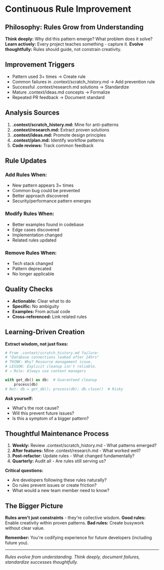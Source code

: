# Continuous Rule Improvement

## Philosophy: Rules Grow from Understanding
**Think deeply:** Why did this pattern emerge? What problem does it solve?
**Learn actively:** Every project teaches something - capture it.
**Evolve thoughtfully:** Rules should guide, not constrain creativity.

## Improvement Triggers
- Pattern used 3+ times → Create rule
- Common failures in .context/scratch_history.md → Add prevention rule
- Successful .context/research.md solutions → Standardize
- Mature .context/ideas.md concepts → Formalize
- Repeated PR feedback → Document standard

## Analysis Sources
1. **.context/scratch_history.md:** Mine for anti-patterns
2. **.context/research.md:** Extract proven solutions  
3. **.context/ideas.md:** Promote design principles
4. **.context/plan.md:** Identify workflow patterns
5. **Code reviews:** Track common feedback

## Rule Updates

### Add Rules When:
- New pattern appears 3+ times
- Common bug could be prevented
- Better approach discovered
- Security/performance pattern emerges

### Modify Rules When:
- Better examples found in codebase
- Edge cases discovered
- Implementation changed
- Related rules updated

### Remove Rules When:
- Tech stack changed
- Pattern deprecated
- No longer applicable

## Quality Checks
- **Actionable:** Clear what to do
- **Specific:** No ambiguity
- **Examples:** From actual code
- **Cross-referenced:** Link related rules

## Learning-Driven Creation
**Extract wisdom, not just fixes:**
```python
# From .context/scratch_history.md failure:
# "Database connections leaked after 24hrs"
# THINK: Why? Resource management issue.
# LESSON: Explicit cleanup isn't reliable.
# → Rule: Always use context managers

with get_db() as db:  # Guaranteed cleanup
    process(db)
# Not: db = get_db(); process(db); db.close()  # Risky
```

**Ask yourself:**
- What's the root cause?
- Will this prevent future issues?
- Is this a symptom of a bigger pattern?

## Thoughtful Maintenance Process
1. **Weekly:** Review .context/scratch_history.md - What patterns emerged?
2. **After features:** Mine .context/research.md - What worked well?
3. **Post-refactor:** Update rules - What changed fundamentally?
4. **Quarterly:** Audit all - Are rules still serving us?

**Critical questions:**
- Are developers following these rules naturally?
- Do rules prevent issues or create friction?
- What would a new team member need to know?

## The Bigger Picture
**Rules aren't just constraints** - they're collective wisdom.
**Good rules:** Enable creativity within proven patterns.
**Bad rules:** Create busywork without clear value.

**Remember:** You're codifying experience for future developers (including future you).

---
*Rules evolve from understanding. Think deeply, document failures, standardize successes thoughtfully.*